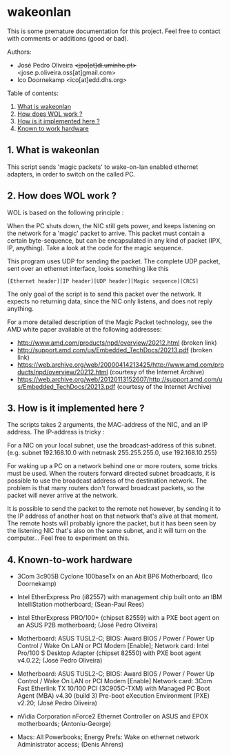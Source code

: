 # wakeonlan

This is some premature documentation for this project. Feel free to contact
with comments or additions (good or bad).

Authors:
* José Pedro Oliveira ~~<jpo[at]di.uminho.pt>~~ <jose.p.oliveira.oss[at]gmail.com>
* Ico Doornekamp <ico[at]edd.dhs.org>

Table of contents:

1. [What is wakeonlan](#1-what-is-wakeonlan)
2. [How does WOL work ?](#2-how-does-wol-work)
3. [How is it implemented here ?](#3-how-is-it-implemented-here)
4. [Known to work hardware](#4-known-to-work-hardware)

## 1. What is wakeonlan

This script sends 'magic packets' to wake-on-lan enabled ethernet
adapters, in order to switch on the called PC.

## 2. How does WOL work ?

WOL is based on the following principle :

When the PC shuts down, the NIC still gets power, and keeps listening on
the network for a 'magic' packet to arrive. This packet must contain a
certain byte-sequence, but can be encapsulated in any kind of packet
(IPX, IP, anything). Take a look at the code for the magic sequence.

This program uses UDP for sending the packet. The complete UDP packet, sent
over an ethernet interface, looks something like this

```text
[Ethernet header][IP header][UDP header][Magic sequence][CRCS]
```

The only goal of the script is to send this packet over the network. It
expects no returning data, since the NIC only listens, and does not reply
anything.

For a more detailed description of the Magic Packet technology, see the
AMD white paper available at the following addresses:

* <http://www.amd.com/products/npd/overview/20212.html> (broken link)
* <http://support.amd.com/us/Embedded_TechDocs/20213.pdf> (broken link)
* <https://web.archive.org/web/20000414213425/http://www.amd.com/products/npd/overview/20212.html> (courtesy of the Internet Archive)
* <https://web.archive.org/web/20120113152607/http://support.amd.com/us/Embedded_TechDocs/20213.pdf> (courtesy of the Internet Archive)

## 3. How is it implemented here ?

The scripts takes 2 arguments, the MAC-address of the NIC, and an IP
address. The IP-address is tricky :

For a NIC on your local subnet, use the broadcast-address of this subnet.
(e.g. subnet 192.168.10.0 with netmask 255.255.255.0, use 192.168.10.255)

For waking up a PC on a network behind one or more routers, some tricks must
be used. When the routers forward directed subnet broadcasts, it is possible
to use the broadcast address of the destination network. The problem is that
many routers don't forward broadcast packets, so the packet will never arrive
at the network.

It is possible to send the packet to the remote net however, by sending it
to the IP address of another host on that network that's alive at that
moment. The remote hosts will probably ignore the packet, but it has been
seen by the listening NIC that's also on the same subnet, and it will turn
on the computer... Feel free to experiment on this.

## 4. Known-to-work hardware

* 3Com 3c905B Cyclone 100baseTx on an Abit BP6 Motherboard;
  (Ico Doornekamp)

* Intel EtherExpress Pro (i82557) with management chip built onto an IBM
  IntelliStation motherboard;
  (Sean-Paul Rees)

* Intel EtherExpress PRO/100+ (chipset 82559) with a PXE boot agent on
  an ASUS P2B motherboard;
  (José Pedro Oliveira)

* Motherboard: ASUS TUSL2-C;
  BIOS: Award BIOS / Power / Power Up Control / Wake On LAN or PCI Modem [Enable];
  Network card: Intel Pro/100 S Desktop Adapter (chipset 82550)
  with PXE boot agent v4.0.22;
  (José Pedro Oliveira)

* Motherboard: ASUS TUSL2-C;
  BIOS: Award BIOS / Power / Power Up Control / Wake On LAN or PCI Modem [Enable]
  Network card: 3Com Fast Etherlink TX 10/100 PCI (3C905C-TXM)
  with Managed PC Boot Agent (MBA) v4.30 (build 3)
  Pre-boot eXecution Environment (PXE) v2.20;
  (José Pedro Oliveira)

* nVidia Corporation nForce2 Ethernet Controller on ASUS and EPOX motherboards;
  (Antoniu-George)

* Macs: All Powerbooks;
  Energy Prefs: Wake on ethernet network Administrator access;
  (Denis Ahrens)

<!-- vim:set ai ts=4 sw=4 sts=4 et: -->
